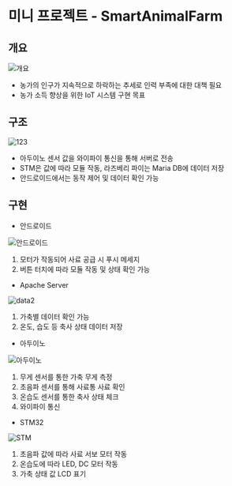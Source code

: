# 미니 프로젝트 - SmartAnimalFarm

## 개요
![개요](https://github.com/gyucm/AnimalFarm_MP/assets/123218906/6121b916-058d-4a5a-b4b3-aa579c2dd375)

- 농가의 인구가 지속적으로 하락하는 추세로 인력 부족에 대한 대책 필요
- 농가 소득 향상을 위한 IoT 시스템 구현 목표


## 구조
![123](https://github.com/gyucm/AnimalFarm_MP/assets/123218906/39121e3b-44a7-4ecb-b414-651852f2d368)

- 아두이노 센서 값을 와이파이 통신을 통해 서버로 전송 
- STM은 값에 따라 모듈 작동, 라즈베리 파이는 Maria DB에 데이터 저장
- 안드로이드에서는 동작 제어 및 데이터 확인 가능


## 구현
- 안드로이드


![안드로이드](https://github.com/gyucm/AnimalFarm_MP/assets/123218906/19e43221-c259-4ac0-8b11-c69de1f9faf2)

1. 모터가 작동되어 사료 공급 시 푸시 메세지
2. 버튼 터치에 따라 모듈 작동 및 상태 확인 가능


- Apache Server

![data2](https://github.com/gyucm/AnimalFarm_MP/assets/123218906/dbb9cb9a-8a7c-4c79-96af-60ad23ae41e3)

1. 가축별 데이터 확인 가능
2. 온도, 습도 등 축사 상태 데이터 저장


- 아두이노

![아두이노](https://github.com/gyucm/AnimalFarm_MP/assets/123218906/311d2f21-0c6b-4e8b-bc79-ed5d5334e46a)

1. 무게 센서를 통한 가축 무게 측정
2. 초음파 센서를 통해 사료통 사료 확인
3. 온습도 센서를 통한 축사 상태 체크
4. 와이파이 통신


- STM32

![STM](https://github.com/gyucm/AnimalFarm_MP/assets/123218906/48fa4f07-ca69-4ded-ac3e-40b5e46d5412)

1. 초음파 값에 따라 사료 서보 모터 작동
2. 온습도에 따라 LED, DC 모터 작동
3. 가축 상태 값 LCD 표기
